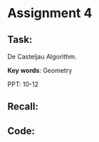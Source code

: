 # Assignment 4

## Task:

De Casteljau Algorithm.

**Key words**: Geometry 

PPT: 10-12

## Recall:







## Code:

